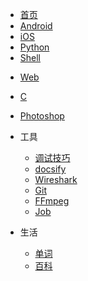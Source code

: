 * [首页](/)
* [Android](android/)
* [iOS](ios/)
* [Python](python/)
* [Shell](shell/)
<!-- * [Linux](/liunx/) -->
* [Web](web/)
* [C](c/)
* [Photoshop](photoshop/)

* 工具
    * [调试技巧](tool/skill.md)
    * [docsify](tool/docsify.md)
    * [Wireshark](tool/Wireshark.md)
    * [Git](tool/git.md)
    * [FFmpeg](tool/ffmpeg.md)
    * [Job](tool/job.md)

* 生活
  * [单词](live/keyword.md)
  * [百科](live/live.md)